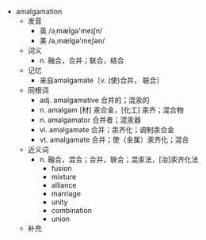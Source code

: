 - amalgamation
  - 发音
    - 英 /əˌmælgə'meɪʃn/
    - 美 /ə,mælgə'meʃən/
  - 词义
    - n. 融合，合并；联合，结合
  - 记忆
    - 来自amalgamate〔v. (使)合并， 联合〕
  - 同根词
    - adj. amalgamative 合并的；混汞的
    - n. amalgam [材] 汞合金，[化工] 汞齐；混合物
    - n. amalgamator 合并者；混汞器
    - vi. amalgamate 合并；汞齐化；调制汞合金
    - vt. amalgamate 合并；使（金属）汞齐化；混合
  - 近义词
    - n. 融合，混合；合并，联合；混汞法，[冶]汞齐化法
      - fusion
      - mixture
      - alliance
      - marriage
      - unity
      - combination
      - union
  - 补充